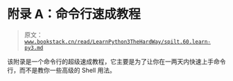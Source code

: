 # 附录 A：命令行速成教程

> 原文：[`www.bookstack.cn/read/LearnPython3TheHardWay/spilt.60.learn-py3.md`](https://www.bookstack.cn/read/LearnPython3TheHardWay/spilt.60.learn-py3.md)

该附录是一个命令行的超级速成教程，它主要是为了让你在一两天内快速上手命令行，而不是教你一些高级的 Shell 用法。